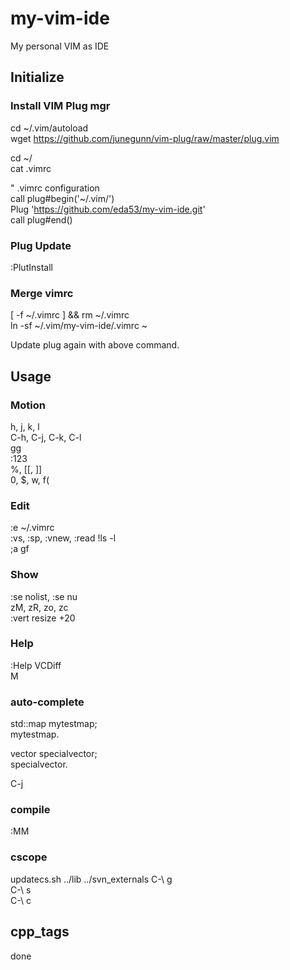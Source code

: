 # my-vim-ide
My personal VIM as IDE  

## Initialize  
### Install VIM Plug mgr
cd ~/.vim/autoload  
wget https://github.com/junegunn/vim-plug/raw/master/plug.vim  

cd ~/  
cat .vimrc  

" .vimrc configuration  
call plug#begin('~/.vim/')  
Plug 'https://github.com/eda53/my-vim-ide.git'  
call plug#end()  

### Plug Update
:PlutInstall  

### Merge vimrc
[ -f ~/.vimrc ] && rm ~/.vimrc  
ln -sf ~/.vim/my-vim-ide/.vimrc ~  

Update plug again with above command.  

## Usage
### Motion
h, j, k, l  
C-h, C-j, C-k, C-l  
gg  
:123  
%, [[, ]]  
0, $, w, f(  

### Edit
:e ~/.vimrc  
:vs, :sp, :vnew, :read !ls -l  
;a
gf

### Show
:se nolist, :se nu  
zM, zR, zo, zc  
:vert resize +20  

### Help
:Help VCDiff  
M

### auto-complete
std::map<int string> mytestmap;  
mytestmap.  

vector<int> specialvector;  
specialvector.  

C-j  

### compile
:MM  

### cscope
updatecs.sh ../lib ../svn_externals
C-\  g  
C-\  s  
C-\  c  

## cpp_tags
done  

